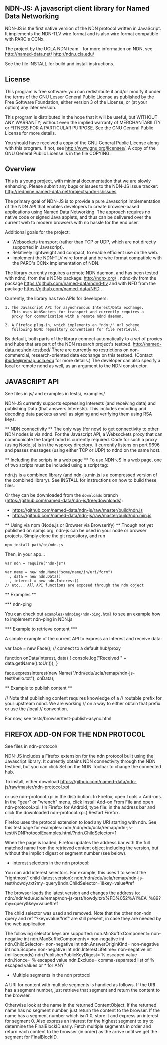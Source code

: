 
NDN-JS:  A javascript client library for Named Data Networking
--------------------------------------------------------------

NDN-JS is the first native version of the NDN protocol written in JavaScript.  It
implements the NDN-TLV wire format and is also wire format compatible with PARC's CCNx.

The project by the UCLA NDN team - for more information on NDN, see
	http://named-data.net/
	http://ndn.ucla.edu/

See the file INSTALL for build and install instructions.

License
-------
This program is free software: you can redistribute it and/or modify
it under the terms of the GNU Lesser General Public License as published by
the Free Software Foundation, either version 3 of the License, or
(at your option) any later version.

This program is distributed in the hope that it will be useful,
but WITHOUT ANY WARRANTY; without even the implied warranty of
MERCHANTABILITY or FITNESS FOR A PARTICULAR PURPOSE.  See the
GNU General Public License for more details.

You should have received a copy of the GNU General Public License
along with this program.  If not, see <http://www.gnu.org/licenses/>.
A copy of the GNU General Public License is in the file COPYING.

Overview
--------
This is a young project, with minimal documentation that we are slowly enhancing.  Please
submit any bugs or issues to the NDN-JS issue tracker:
http://redmine.named-data.net/projects/ndn-js/issues

The primary goal of NDN-JS is to provide a pure Javascript implementation of the NDN API
that enables developers to create browser-based applications using Named Data Networking.
The approach requires no native code or signed Java applets, and thus can be delivered
over the current web to modern browsers with no hassle for the end user.

Additional goals for the project:
- Websockets transport (rather than TCP or UDP, which are not directly supported in
Javascript).
- Relatively lightweight and compact, to enable efficient use on the web.
- Implement the NDN-TLV wire format and be wire format compatible with the PARC's CCNx implementation of NDN.

The library currently requires a remote NDN daemon, and has been tested with ndnd, from
the's NDNx package: http://ndnx.org/ , ndnd-tlv from the package
https://github.com/named-data/ndnd-tlv and with NFD from the package
https://github.com/named-data/NFD .

Currently, the library has two APIs for developers:

	1. The Javascript API for asynchronous Interest/Data exchange.
	   This uses WebSockets for transport and currently requires a
	   proxy for communication with a remote ndnd daemon.

	2. A Firefox plug-in, which implements an "ndn:/" url scheme
	   following NDNx repository conventions for file retrieval.

By default, both parts of the library connect automatically to a set of proxies and hubs
that are part of the NDN research project's testbed.  http://named-data.net/ndn-testbed/
There are currently no restrictions on non-commercial, research-oriented data exchange on
this testbed. (Contact jburke@remap.ucla.edu for more details.)   The developer can also
specify a local or remote ndnd as well, as an argument to the NDN constructor.



JAVASCRIPT API
--------------

See files in js/  and examples in tests/, examples/

NDN-JS currently supports expressing Interests (and receiving data) and publishing Data
(that answers Interests).  This includes encoding and decoding data packets as well as
signing and verifying them using RSA keys.

** NDN connectivity **
The only way (for now) to get connectivity to other NDN nodes is via ndnd.  For the
Javascript API, a Websockets proxy that can communicate the target ndnd is currently
required.  Code for such a proxy (using Node.js) is in the wsproxy directory.  It
currently listens on port 9696 and passes messages (using either TCP or UDP) to ndnd on
the same host.

** Including the scripts in a web page **
To use NDN-JS in a web page, one of two scripts must be included using a script tag:

ndn.js is a combined library (and ndn-js.min.js is a compressed version of the combined library).
See INSTALL for instructions on how to build these files.

Or they can be downloaded from the `downloads` branch (https://github.com/named-data/ndn-js/tree/downloads):

- https://github.com/named-data/ndn-js/raw/master/build/ndn.js
- https://github.com/named-data/ndn-js/raw/master/build/ndn.min.js

** Using via npm (Node.js or Browser via Browserify) **
Though not yet published on npmjs.org, ndn-js can be used in your node or browser projects. Simply clone the git repository, and run

    npm install path/to/ndn-js

Then, in your app...

    var ndn = require("ndn-js")

    var name = new ndn.Name("some/name/in/uri/form")
      , data = new ndn.Data()
      , interest = new ndn.Interest()
    // etc... All API functions are exposed through the ndn object

** Examples **

*** ndn-ping

You can check out `examples/ndnping/ndn-ping.html` to see an example how to implement ndn-ping in NDN.js

*** Example to retrieve content ***

A simple example of the current API to express an Interest and receive data:

var face = new Face();	// connect to a default hub/proxy

function onData(interest, data) {
  console.log("Received " + data.getName().toUri());
}

face.expressInterest(new Name("/ndn/edu/ucla/remap/ndn-js-test/hello.txt"), onData);

** Example to publish content **

// Note that publishing content requires knowledge of a
// routable prefix for your upstream ndnd.  We are working
// on a way to either obtain that prefix or use the /local
// convention.

For now, see tests/browser/test-publish-async.html



FIREFOX ADD-ON FOR THE NDN PROTOCOL
-----------------------------------

See files in ndn-protocol/

NDN-JS includes a Firefox extension for the ndn protocol built using the Javascript
library.   It currently obtains NDN connectivity through the NDN testbed, but you can
click Set on the NDN Toolbar to change the connected hub.

To install, either download
https://github.com/named-data/ndn-js/raw/master/ndn-protocol.xpi

or use ndn-protocol.xpi in the distribution.  In Firefox, open
Tools > Add-ons.  In the "gear" or "wrench" menu, click Install Add-on From File and open
ndn-protocol.xpi.  (In Firefox for Android, type file: in the address bar and click the
downloaded ndn-protocol.xpi.)  Restart Firefox.

Firefox uses the protocol extension to load any URI starting with ndn.  See this test page for examples:
ndn:/ndn/edu/ucla/remap/ndn-js-test/NDNProtocolExamples.html/?ndn.ChildSelector=1

When the page is loaded, Firefox updates the address bar with the full matched name from
the retrieved content object including the version, but without the implicit digest or
segment number (see below).

* Interest selectors in the ndn protocol:

You can add interest selectors. For example, this uses 1 to select the "rightmost" child
(latest version):
ndn:/ndn/edu/ucla/remap/ndn-js-test/howdy.txt?my=query&ndn.ChildSelector=1&key=value#ref

The browser loads the latest version and changes the address to:
ndn:/ndn/edu/ucla/remap/ndn-js-test/howdy.txt/%FD%052%A1%EA_%89?my=query&key=value#ref

The child selector was used and removed. Note that the other non-ndn query and
ref "?key=value#ref" are still present, in case they are needed by the web application.

The following selector keys are supported:
ndn.MinSuffixComponent= non-negative int
ndn.MaxSuffixComponents= non-negative int
ndn.ChildSelector= non-negative int
ndn.AnswerOriginKind= non-negative int
ndn.Scope= non-negative int
ndn.InterestLifetime= non-negative int (milliseconds)
ndn.PublisherPublicKeyDigest= % escaped value
ndn.Nonce= % escaped value
ndn.Exclude= comma-separated list of % escaped values or * for ANY

* Multiple segments in the ndn protocol

A URI for content with multiple segments is handled as follows. If the URI has a segment
number, just retrieve that segment and return the content to the browser.

Otherwise look at the name in the returned ContentObject.  If the returned name has no
segment number, just return the content to the browser. If the name has a segment number
which isn't 0, store it and express an interest for segment 0. Also express an interest for
the highest segment to try to determine the FinalBlockID early. Fetch multiple segments in order and
return each content to the browser (in order) as the arrive until we get the segment for FinalBlockID.

